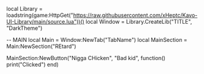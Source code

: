 local Library = loadstring(game:HttpGet("https://raw.githubusercontent.com/xHeptc/Kavo-UI-Library/main/source.lua"))()
local Window = Library.CreateLib("TITLE", "DarkTheme")

-- MAIN
local Main = Window:NewTab("TabName")
local MainSection = Main:NewSection("REtard")

MainSection:NewButton("Nigga CHicken", "Bad kid", function()
    print("Clicked")
end)
